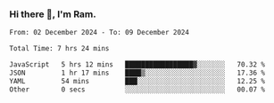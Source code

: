 ### Hi there 👋, I'm Ram.

<!--START_SECTION:waka-->

```txt
From: 02 December 2024 - To: 09 December 2024

Total Time: 7 hrs 24 mins

JavaScript   5 hrs 12 mins   █████████████████▓░░░░░░░   70.32 %
JSON         1 hr 17 mins    ████▒░░░░░░░░░░░░░░░░░░░░   17.36 %
YAML         54 mins         ███░░░░░░░░░░░░░░░░░░░░░░   12.25 %
Other        0 secs          ░░░░░░░░░░░░░░░░░░░░░░░░░   00.07 %
```

<!--END_SECTION:waka-->
